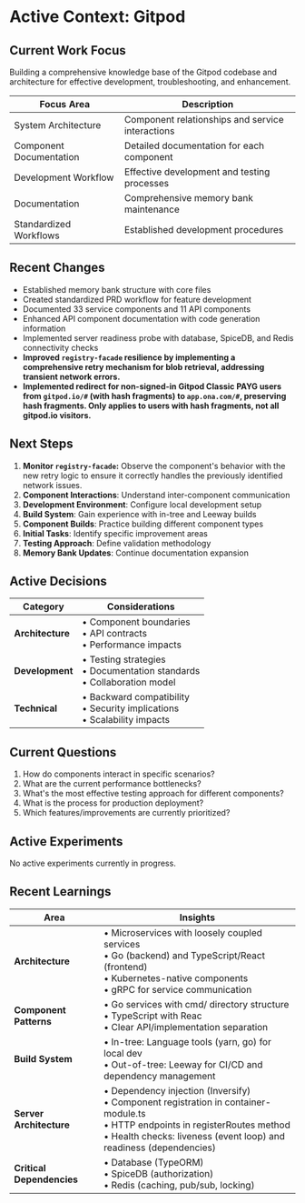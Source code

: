 # Active Context: Gitpod

## Current Work Focus
Building a comprehensive knowledge base of the Gitpod codebase and architecture for effective development, troubleshooting, and enhancement.

| Focus Area | Description |
|------------|-------------|
| System Architecture | Component relationships and service interactions |
| Component Documentation | Detailed documentation for each component |
| Development Workflow | Effective development and testing processes |
| Documentation | Comprehensive memory bank maintenance |
| Standardized Workflows | Established development procedures |

## Recent Changes

- Established memory bank structure with core files
- Created standardized PRD workflow for feature development
- Documented 33 service components and 11 API components
- Enhanced API component documentation with code generation information
- Implemented server readiness probe with database, SpiceDB, and Redis connectivity checks
- **Improved `registry-facade` resilience by implementing a comprehensive retry mechanism for blob retrieval, addressing transient network errors.**
- **Implemented redirect for non-signed-in Gitpod Classic PAYG users from `gitpod.io/#` (with hash fragments) to `app.ona.com/#`, preserving hash fragments. Only applies to users with hash fragments, not all gitpod.io visitors.**

## Next Steps

1. **Monitor `registry-facade`:** Observe the component's behavior with the new retry logic to ensure it correctly handles the previously identified network issues.
2. **Component Interactions**: Understand inter-component communication
3. **Development Environment**: Configure local development setup
3. **Build System**: Gain experience with in-tree and Leeway builds
4. **Component Builds**: Practice building different component types
5. **Initial Tasks**: Identify specific improvement areas
6. **Testing Approach**: Define validation methodology
7. **Memory Bank Updates**: Continue documentation expansion

## Active Decisions

| Category | Considerations |
|----------|----------------|
| **Architecture** | • Component boundaries<br>• API contracts<br>• Performance impacts |
| **Development** | • Testing strategies<br>• Documentation standards<br>• Collaboration model |
| **Technical** | • Backward compatibility<br>• Security implications<br>• Scalability impacts |

## Current Questions

1. How do components interact in specific scenarios?
2. What are the current performance bottlenecks?
3. What's the most effective testing approach for different components?
4. What is the process for production deployment?
5. Which features/improvements are currently prioritized?

## Active Experiments
No active experiments currently in progress.

## Recent Learnings

| Area | Insights |
|------|----------|
| **Architecture** | • Microservices with loosely coupled services<br>• Go (backend) and TypeScript/React (frontend)<br>• Kubernetes-native components<br>• gRPC for service communication |
| **Component Patterns** | • Go services with cmd/ directory structure<br>• TypeScript with Reac<br>• Clear API/implementation separation |
| **Build System** | • In-tree: Language tools (yarn, go) for local dev<br>• Out-of-tree: Leeway for CI/CD and dependency management |
| **Server Architecture** | • Dependency injection (Inversify)<br>• Component registration in container-module.ts<br>• HTTP endpoints in registerRoutes method<br>• Health checks: liveness (event loop) and readiness (dependencies) |
| **Critical Dependencies** | • Database (TypeORM)<br>• SpiceDB (authorization)<br>• Redis (caching, pub/sub, locking) |
